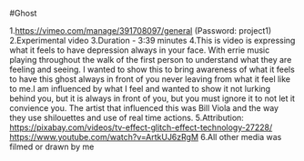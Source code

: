 #Ghost


1.https://vimeo.com/manage/391708097/general (Password: project1)
2.Experimental video
3.Duration - 3:39 minutes
4.This is video is expressing what it feels to have depression always in your face. 
With errie music playing throughout the walk of the first person to understand what they are feeling and seeing.
I wanted to show this to bring awareness of what it feels to have this ghost always in front of you never 
leaving from what it feel like to me.I am influenced by what I feel and wanted to show it not lurking behind you,
but it is always in front of you, but you must ignore it to not let it convience you. The artist that influenced this was 
Bill Viola and the way they use shilouettes and use of real time actions.
5.Attribution:
https://pixabay.com/videos/tv-effect-glitch-effect-technology-27228/
https://www.youtube.com/watch?v=ArtkUJ6zRgM
6.All other media was filmed or drawn by me
